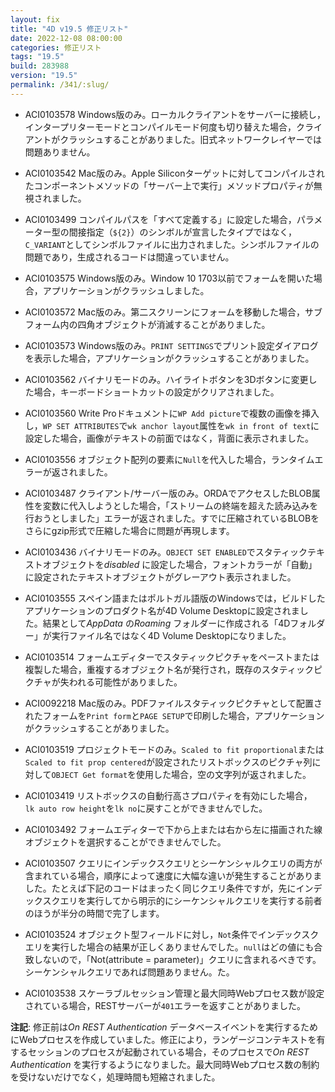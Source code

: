 ```yaml
---
layout: fix
title: "4D v19.5 修正リスト"
date: 2022-12-08 08:00:00
categories: 修正リスト
tags: "19.5"
build: 283988
version: "19.5" 
permalink: /341/:slug/
---
```


* ACI0103578 Windows版のみ。ローカルクライアントをサーバーに接続し，インタープリターモードとコンパイルモード何度も切り替えた場合，クライアントがクラッシュすることがありました。旧式ネットワークレイヤーでは問題ありません。

* ACI0103542 Mac版のみ。Apple Siliconターゲットに対してコンパイルされたコンポーネントメソッドの「サーバー上で実行」メソッドプロパティが無視されました。

* ACI0103499 コンパイルパスを「すべて定義する」に設定した場合，パラメーター型の間接指定（`${2}`）のシンボルが宣言したタイプではなく，`C_VARIANT`としてシンボルファイルに出力されました。シンボルファイルの問題であり，生成されるコードは間違っていません。

* ACI0103575 Windows版のみ。Window 10 1703以前でフォームを開いた場合，アプリケーションがクラッシュしました。

* ACI0103572 Mac版のみ。第二スクリーンにフォームを移動した場合，サブフォーム内の四角オブジェクトが消滅することがありました。

* ACI0103573 Windows版のみ。`PRINT SETTINGS`でプリント設定ダイアログを表示した場合，アプリケーションがクラッシュすることがありました。

* ACI0103562 バイナリモードのみ。ハイライトボタンを3Dボタンに変更した場合，キーボードショートカットの設定がクリアされました。

* ACI0103560 Write Proドキュメントに`WP Add picture`で複数の画像を挿入し，`WP SET ATTRIBUTES`で`wk anchor layout`属性を`wk in front of text`に設定した場合，画像がテキストの前面ではなく，背面に表示されました。

* ACI0103556 オブジェクト配列の要素に`Null`を代入した場合，ランタイムエラーが返されました。

* ACI0103487 クライアント/サーバー版のみ。ORDAでアクセスしたBLOB属性を変数に代入しようとした場合，「ストリームの終端を超えた読み込みを行おうとしました」エラーが返されました。すでに圧縮されているBLOBをさらにgzip形式で圧縮した場合に問題が再現します。

* ACI0103436 バイナリモードのみ。`OBJECT SET ENABLED`でスタティックテキストオブジェクトを*disabled* に設定した場合，フォントカラーが「自動」に設定されたテキストオブジェクトがグレーアウト表示されました。

* ACI0103555 スペイン語またはポルトガル語版のWindowsでは，ビルドしたアプリケーションのプロダクト名が4D Volume Desktopに設定されました。結果として*AppData* の*Roaming* フォルダーに作成される「4Dフォルダー」が実行ファイル名ではなく4D Volume Desktopになりました。

* ACI0103514 フォームエディターでスタティックピクチャをペーストまたは複製した場合，重複するオブジェクト名が発行され，既存のスタティックピクチャが失われる可能性がありました。

* ACI0092218 Mac版のみ。PDFファイルスタティックピクチャとして配置されたフォームを`Print form`と`PAGE SETUP`で印刷した場合，アプリケーションがクラッシュすることがありました。

* ACI0103519 プロジェクトモードのみ。`Scaled to fit proportional`または`Scaled to fit prop centered`が設定されたリストボックスのピクチャ列に対して`OBJECT Get format`を使用した場合，空の文字列が返されました。

* ACI0103419 リストボックスの自動行高さプロパティを有効にした場合，` lk auto row height`を`lk no`に戻すことができませんでした。

* ACI0103492 フォームエディターで下から上または右から左に描画された線オブジェクトを選択することができませんでした。

* ACI0103507 クエリにインデックスクエリとシーケンシャルクエリの両方が含まれている場合，順序によって速度に大幅な違いが発生することがありました。たとえば下記のコードはまったく同じクエリ条件ですが，先にインデックスクエリを実行してから明示的にシーケンシャルクエリを実行する前者のほうが半分の時間で完了します。

* ACI0103524 オブジェクト型フィールドに対し，`Not`条件でインデックスクエリを実行した場合の結果が正しくありませんでした。`null`はどの値にも合致しないので，「Not(attribute = parameter)」クエリに含まれるべきです。シーケンシャルクエリであれば問題ありません。た。

* ACI0103538 スケーラブルセッション管理と最大同時Webプロセス数が設定されている場合，RESTサーバーが`401`エラーを返すことがありました。

**注記**: 修正前は*On REST Authentication* データベースイベントを実行するためにWebプロセスを作成していました。修正により，ランゲージコンテキストを有するセッションのプロセスが起動されている場合，そのプロセスで*On REST Authentication* を実行するようになりました。最大同時Webプロセス数の制約を受けないだけでなく，処理時間も短縮されました。
